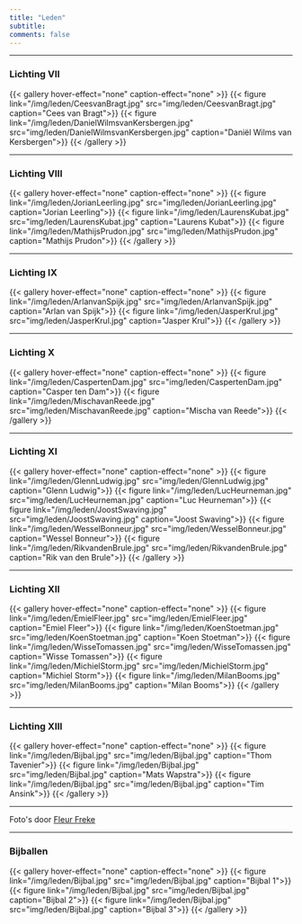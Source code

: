 ```yaml
---
title: "Leden"
subtitle: 
comments: false
---
```


---
### Lichting VII
{{< gallery hover-effect="none" caption-effect="none" >}}
{{< figure link="/img/leden/CeesvanBragt.jpg" src="img/leden/CeesvanBragt.jpg" caption="Cees van Bragt">}}
{{< figure link="/img/leden/DanielWilmsvanKersbergen.jpg" src="img/leden/DanielWilmsvanKersbergen.jpg" caption="Daniël Wilms van Kersbergen">}}
{{< /gallery >}}

---
### Lichting VIII
{{< gallery hover-effect="none" caption-effect="none" >}}
{{< figure link="/img/leden/JorianLeerling.jpg" src="img/leden/JorianLeerling.jpg" caption="Jorian Leerling">}}
{{< figure link="/img/leden/LaurensKubat.jpg" src="img/leden/LaurensKubat.jpg" caption="Laurens Kubat">}}
{{< figure link="/img/leden/MathijsPrudon.jpg" src="img/leden/MathijsPrudon.jpg" caption="Mathijs Prudon">}}
{{< /gallery >}}

---
### Lichting IX
{{< gallery hover-effect="none" caption-effect="none" >}}
{{< figure link="/img/leden/ArlanvanSpijk.jpg" src="img/leden/ArlanvanSpijk.jpg" caption="Arlan van Spijk">}}
{{< figure link="/img/leden/JasperKrul.jpg" src="img/leden/JasperKrul.jpg" caption="Jasper Krul">}}
{{< /gallery >}}

---
### Lichting X
{{< gallery hover-effect="none" caption-effect="none" >}}
{{< figure link="/img/leden/CaspertenDam.jpg" src="img/leden/CaspertenDam.jpg" caption="Casper ten Dam">}}
{{< figure link="/img/leden/MischavanReede.jpg" src="img/leden/MischavanReede.jpg" caption="Mischa van Reede">}}
{{< /gallery >}}

---
### Lichting XI
{{< gallery hover-effect="none" caption-effect="none" >}}
{{< figure link="/img/leden/GlennLudwig.jpg" src="img/leden/GlennLudwig.jpg" caption="Glenn Ludwig">}}
{{< figure link="/img/leden/LucHeurneman.jpg" src="img/leden/LucHeurneman.jpg" caption="Luc Heurneman">}}
{{< figure link="/img/leden/JoostSwaving.jpg" src="img/leden/JoostSwaving.jpg" caption="Joost Swaving">}}
{{< figure link="/img/leden/WesselBonneur.jpg" src="img/leden/WesselBonneur.jpg" caption="Wessel Bonneur">}}
{{< figure link="/img/leden/RikvandenBrule.jpg" src="img/leden/RikvandenBrule.jpg" caption="Rik van den Brule">}}
{{< /gallery >}}

---
### Lichting XII
{{< gallery hover-effect="none" caption-effect="none" >}}
{{< figure link="/img/leden/EmielFleer.jpg" src="img/leden/EmielFleer.jpg" caption="Emiel Fleer">}}
{{< figure link="/img/leden/KoenStoetman.jpg" src="img/leden/KoenStoetman.jpg" caption="Koen Stoetman">}}
{{< figure link="/img/leden/WisseTomassen.jpg" src="img/leden/WisseTomassen.jpg" caption="Wisse Tomassen">}}
{{< figure link="/img/leden/MichielStorm.jpg" src="img/leden/MichielStorm.jpg" caption="Michiel Storm">}}
{{< figure link="/img/leden/MilanBooms.jpg" src="img/leden/MilanBooms.jpg" caption="Milan Booms">}}
{{< /gallery >}}

---
### Lichting XIII
{{< gallery hover-effect="none" caption-effect="none" >}}
{{< figure link="/img/leden/Bijbal.jpg" src="img/leden/Bijbal.jpg" caption="Thom Tavenier">}}
{{< figure link="/img/leden/Bijbal.jpg" src="img/leden/Bijbal.jpg" caption="Mats Wapstra">}}
{{< figure link="/img/leden/Bijbal.jpg" src="img/leden/Bijbal.jpg" caption="Tim Ansink">}}
{{< /gallery >}}

---
Foto's door [Fleur Freke](mailto:fleur@freke.eu)

---
### Bijballen
{{< gallery hover-effect="none" caption-effect="none" >}}
{{< figure link="/img/leden/Bijbal.jpg" src="img/leden/Bijbal.jpg" caption="Bijbal 1">}}
{{< figure link="/img/leden/Bijbal.jpg" src="img/leden/Bijbal.jpg" caption="Bijbal 2">}}
{{< figure link="/img/leden/Bijbal.jpg" src="img/leden/Bijbal.jpg" caption="Bijbal 3">}}
{{< /gallery >}}